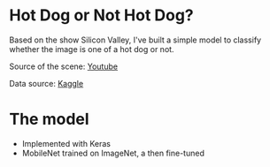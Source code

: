 # Hot Dog or Not Hot Dog?

Based on the show Silicon Valley, I've built a simple model to classify whether
the image is one of a hot dog or not.

Source of the scene: [Youtube](https://www.youtube.com/watch?v=ACmydtFDTGs)

Data source: [Kaggle](https://www.kaggle.com/dansbecker/hot-dog-not-hot-dog)

# The model

- Implemented with Keras
- MobileNet trained on ImageNet, a then fine-tuned
